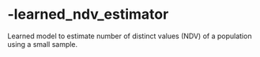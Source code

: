 # -learned_ndv_estimator
Learned model to estimate number of distinct values (NDV) of a population using a small sample. 
